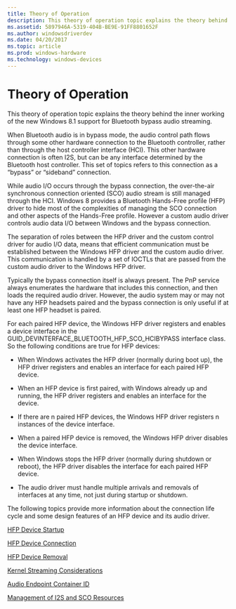 ```yaml
---
title: Theory of Operation
description: This theory of operation topic explains the theory behind the inner working of the new Windows 8.1.
ms.assetid: 5897946A-5319-404B-BE9E-91FF8801652F
ms.author: windowsdriverdev
ms.date: 04/20/2017
ms.topic: article
ms.prod: windows-hardware
ms.technology: windows-devices
---
```


# Theory of Operation


This theory of operation topic explains the theory behind the inner working of the new Windows 8.1 support for Bluetooth bypass audio streaming.

When Bluetooth audio is in bypass mode, the audio control path flows through some other hardware connection to the Bluetooth controller, rather than through the host controller interface (HCI). This other hardware connection is often I2S, but can be any interface determined by the Bluetooth host controller. This set of topics refers to this connection as a “bypass” or “sideband” connection.

While audio I/O occurs through the bypass connection, the over-the-air synchronous connection oriented (SCO) audio stream is still managed through the HCI. Windows 8 provides a Bluetooth Hands-Free profile (HFP) driver to hide most of the complexities of managing the SCO connection and other aspects of the Hands-Free profile. However a custom audio driver controls audio data I/O between Windows and the bypass connection.

The separation of roles between the HFP driver and the custom control driver for audio I/O data, means that efficient communication must be established between the Windows HFP driver and the custom audio driver. This communication is handled by a set of IOCTLs that are passed from the custom audio driver to the Windows HFP driver.

Typically the bypass connection itself is always present. The PnP service always enumerates the hardware that includes this connection, and then loads the required audio driver. However, the audio system may or may not have any HFP headsets paired and the bypass connection is only useful if at least one HFP headset is paired.

For each paired HFP device, the Windows HFP driver registers and enables a device interface in the GUID\_DEVINTERFACE\_BLUETOOTH\_HFP\_SCO\_HCIBYPASS interface class. So the following conditions are true for HFP devices:

-   When Windows activates the HFP driver (normally during boot up), the HFP driver registers and enables an interface for each paired HFP device.

-   When an HFP device is first paired, with Windows already up and running, the HFP driver registers and enables an interface for the device.

-   If there are n paired HFP devices, the Windows HFP driver registers n instances of the device interface.

-   When a paired HFP device is removed, the Windows HFP driver disables the device interface.

-   When Windows stops the HFP driver (normally during shutdown or reboot), the HFP driver disables the interface for each paired HFP device.

-   The audio driver must handle multiple arrivals and removals of interfaces at any time, not just during startup or shutdown.

The following topics provide more information about the connection life cycle and some design features of an HFP device and its audio driver.

[HFP Device Startup](startup.md)

[HFP Device Connection](hfp-device-connection.md)

[HFP Device Removal](removal.md)

[Kernel Streaming Considerations](kernel-streaming-considerations.md)

[Audio Endpoint Container ID](audio-endpoint-container-id.md)

[Management of I2S and SCO Resources](management-of-i2s-and-sco-resources.md)

 

 




